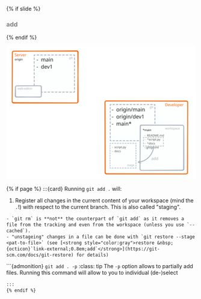 {% if slide %}
### <i class="fab fa-git"></i> <strong style="color:gray">add</strong>
{% endif %}

![add view](figures/add_view.svg)

{% if page %}
:::{card} Running `git add .` will:
1. Register all changes in the current content of your workspace (mind the `.`!) with respect to the current branch. This is also called "staging".

```{note}
- `git rm` is **not** the counterpart of `git add` as it removes a file from the tracking and even from the workspace (unless you use `--cached`).
- "unstageing" changes in a file can be done with `git restore --stage <pat-to-file>` (see [<strong style="color:gray">restore &nbsp;{octicon}`link-external;0.8em;add`</strong>](https://git-scm.com/docs/git-restore) for details)
```
```{admonition} `git add . -p`
:class: tip
The `-p` option allows to partially add files.
Running this command will allow to you to individual (de-)select
```
:::
{% endif %}
